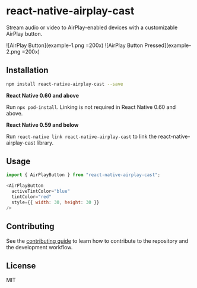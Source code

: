 # react-native-airplay-cast

Stream audio or video to AirPlay-enabled devices with a customizable AirPlay button.

![AirPlay Button](example-1.png =200x) ![AirPlay Button Pressed](example-2.png =200x)

## Installation

```sh
npm install react-native-airplay-cast --save

```

**React Native 0.60 and above**

Run `npx pod-install`. Linking is not required in React Native 0.60 and above.

**React Native 0.59 and below**

Run `react-native link react-native-airplay-cast` to link the react-native-airplay-cast library.

## Usage

```js
import { AirPlayButton } from "react-native-airplay-cast";

<AirPlayButton 
  activeTintColor="blue"
  tintColor="red"
  style={{ width: 30, height: 30 }}
/>
```

## Contributing

See the [contributing guide](CONTRIBUTING.md) to learn how to contribute to the repository and the development workflow.

## License

MIT
